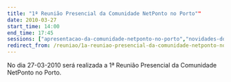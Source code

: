 ```yaml
---
title: "1ª Reunião Presencial da Comunidade NetPonto no Porto""
date: 2010-03-27
start_time: 14:00
end_time: 17:45
sessions: ["apresentacao-da-comunidade-netponto-no-porto","novidades-do-net-framework-4-0-para-csharp-e-vb-net-2","configuracao-de-um-portal-sharepoint-2007-e-funcionalidades-de-apoio-2"]
redirect_from: /reuniao/1a-reuniao-presencial-da-comunidade-netponto-no-porto/
---
```

No dia 27-03-2010 será realizada a 1ª Reunião Presencial da Comunidade NetPonto no Porto.